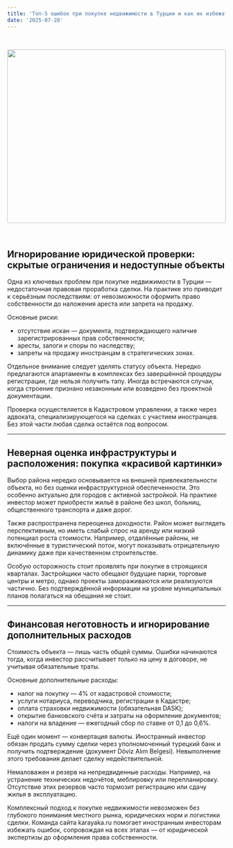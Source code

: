```yaml
---
title: 'Топ-5 ошибок при покупке недвижимости в Турции и как их избежать'
date: '2025-07-28'
---
```


<img src="https://karayaka.ru/assets/images/articles/article14.jpg" width=100% height="400" style="object-fit: cover; border-radius: 3px; margin: 30px auto;" />

## Игнорирование юридической проверки: скрытые ограничения и недоступные объекты

Одна из ключевых проблем при покупке недвижимости в Турции — недостаточная правовая проработка сделки. На практике это приводит к серьёзным последствиям: от невозможности оформить право собственности до наложения ареста или запрета на продажу.

Основные риски:

- отсутствие искан — документа, подтверждающего наличие зарегистрированных прав собственности;
- аресты, залоги и споры по наследству;
- запреты на продажу иностранцам в стратегических зонах.

Отдельное внимание следует уделять статусу объекта. Нередко предлагаются апартаменты в комплексах без завершённой процедуры регистрации, где нельзя получить тапу. Иногда встречаются случаи, когда строение признано незаконным или возведено без проектной документации.

Проверка осуществляется в Кадастровом управлении, а также через адвоката, специализирующегося на сделках с участием иностранцев. Без этой части любая сделка остаётся под вопросом.

---

## Неверная оценка инфраструктуры и расположения: покупка «красивой картинки»

Выбор района нередко основывается на внешней привлекательности объекта, но без оценки инфраструктурной обеспеченности. Это особенно актуально для городов с активной застройкой. На практике инвестор может приобрести жильё в районе без школ, больниц, общественного транспорта и даже дорог.

Также распространена переоценка доходности. Район может выглядеть перспективным, но иметь слабый спрос на аренду или низкий потенциал роста стоимости. Например, отдалённые районы, не включённые в туристический поток, могут показывать отрицательную динамику даже при качественном строительстве.

Особую осторожность стоит проявлять при покупке в строящихся кварталах. Застройщики часто обещают будущие парки, торговые центры и метро, однако проекты замораживаются или реализуются частично. Без подтверждённой информации на уровне муниципальных планов полагаться на обещания не стоит.

---

## Финансовая неготовность и игнорирование дополнительных расходов

Стоимость объекта — лишь часть общей суммы. Ошибки начинаются тогда, когда инвестор рассчитывает только на цену в договоре, не учитывая обязательные траты.

Основные дополнительные расходы:

- налог на покупку — 4% от кадастровой стоимости;
- услуги нотариуса, переводчика, регистрации в Кадастре;
- оплата страховки недвижимости (обязательная DASK);
- открытие банковского счёта и затраты на оформление документов;
- налоги на владение — ежегодный сбор по ставке от 0,1 до 0,6%.

Ещё один момент — конвертация валюты. Иностранный инвестор обязан продать сумму сделки через уполномоченный турецкий банк и получить подтверждение (документ Döviz Alım Belgesi). Невыполнение этого требования делает сделку недействительной.

Немаловажен и резерв на непредвиденные расходы. Например, на устранение технических недочётов, меблировку или перепланировку. Отсутствие этих резервов часто тормозит регистрацию или сдачу жилья в эксплуатацию.

Комплексный подход к покупке недвижимости невозможен без глубокого понимания местного рынка, юридических норм и логистики сделки. Команда сайта karayaka.ru помогает иностранным инвесторам избежать ошибок, сопровождая на всех этапах — от юридической экспертизы до оформления права собственности.
